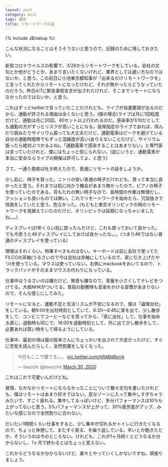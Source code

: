 ```yaml
---
layout: post
category: misc
tags: 雑談
title: リモートワークの話
---
```

{% include JB/setup %}

こんな状況になることはそうそうないと思うので、記録のために残しておきたい。

新型コロナウイルスの影響で、3/26からリモートワークをしている。会社の文句とか他がどうとか、あまり言いたくないけれど、業界としては遅い方なのではないか、と思う。この前日に小池東京都知事が「出来るだけリモートワークを」と言ってくれたからリモートになったけれど、それが無かったらどうなっていたのだろう。昨日4/7に緊急事態宣言が出されたけれど、そこまでリモートにならなかったのではないか、と思う。

これはずっとtwitterで言っていたことだけれども、ライブが自粛要請が出るのだから、通勤が許される理由は全くないと思う。(僕の場合)ライブは月に1回程度だけど、通勤は月に20回、40セット以上行われるのだ。感染率が1/10だとしても通勤の方がずっとリスクが高いことになる。座席指定のライブであれば、飛んだり跳ねたりサイリウム振っても大丈夫だけど、通勤電車はピークを避けている自分の通勤時間帯でもずっと混雑度が高い(ありえないことだけど、サイリウム振ったら絶対ぶつかるよね)。「通勤電車で感染することはあまりない」と専門家は言っていたけれど、僕にはちょっと信じられない。(逆にいうと、通勤電車が本当に安全ならライブの開催は許可してよ、と思う)

さて、一通り愚痴は吐き終えたので、普通にリモートの話をしようか。

少し前に、椅子を買った。ニトリの安い普通の椅子だけれども、買って本当に良かったと思う。それまでは机に向かう機会があまり無かったので、ピアノの椅子を使っていたのである。背もたれの無い椅子なので、長時間の作業は無理だし、クッションも良いものでは無い。これでリモートワークを始めたら、冗談抜きで怪我をしていたと思う。危なかった。(もともと東京オリンピックの時のリモートワークを見据えていたのだけど、オリンピックは延期になっちゃいましたね。。。)

ディスプレイは1年くらい前に買ったんだけど、これも買っておいて良かった。でも今思うと4Kディスプレイにしておけば良かったな。。。(つまり4Kではない普通のディスプレイを使っている)

環境はそれくらい。特筆すべきものはない。キーボードは前に会社で使ってたFILCOの茶軸(うるさいので今は会社は赤軸にしているので、家に引き上げたやつ)を使っている。マウスは使っていない。右側にmacbookをおいてるので、トラックパッドがそのままマウスの代わりになっている。

仕事中はうるさいのは嫌だけど、無音も嫌なので、音量を小さくしてテレビをつけてる。大抵NHKがついてる。普段の勤務時も音楽をかける習慣があまりないので、そんな感じにしてみた。

リモートになると、運動不足と生活リズムが不安になるので、僕は「論理出社」をしている。朝9:00を出社時刻としていて、8:30〜8:45に家を出て、少し散歩をして、コンビニでコーヒーなどを買ってから、「家に出社」して、仕事を始める感じ。退勤時も同じで、18:00を退勤時刻として、外に出て少し散歩をして、必要あれば買い物をして帰るようにしている。

仕事中、最初の頃は猫の阪本さんにちょっかいを出されて大変だったけど、すぐに空気を読んだらしく、全然邪魔をしなくなった。

<blockquote class="twitter-tweet"><p lang="ja" dir="ltr">今日もここで寝てる。。。 <a href="https://t.co/hRABd8srrk">pic.twitter.com/hRABd8srrk</a></p>&mdash; tsucchi (@tsucchi) <a href="https://twitter.com/tsucchi/status/1244422682357182464?ref_src=twsrc%5Etfw">March 30, 2020</a></blockquote> <script async src="https://platform.twitter.com/widgets.js" charset="utf-8"></script>

これはこれで可愛いんだけどね。

冒頭、なかなかリモートにならなかったことについて散々文句を書いたけれども、僕はリモートはあまり好きではない。変なゾーンに入って集中しすぎちゃうみたいで、すごく疲れる。集中してるっぽいけど、多分パフォーマンスは10%も上がってないと思う。5%パフォーマンスが上がって、30%疲労度がアップ、みたいな感じなので全然割りに合わない。

だいたい1時間くらい仕事をすると、少し集中が切れるかトイレに行きたくなるので、ちょっと休憩して、またすぐ戻る、を繰り返している。辛いとか飽きたとか、そういうのは今のところない。けれども、これが1ヶ月続くとどうなるか分からないし、1ヶ月で終わるとはちょっと思えない。

これからどうなるか分からないけど、粛々とやっていくしかないですね。頑張りましょう。